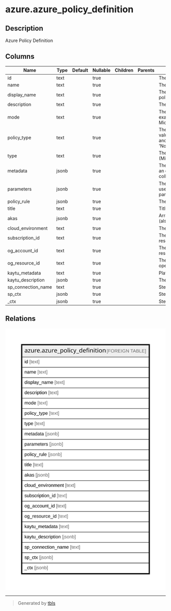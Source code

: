 # azure.azure_policy_definition

## Description

Azure Policy Definition

## Columns

| Name | Type | Default | Nullable | Children | Parents | Comment |
| ---- | ---- | ------- | -------- | -------- | ------- | ------- |
| id | text |  | true |  |  | The ID of the policy definition. |
| name | text |  | true |  |  | The name of the policy definition. |
| display_name | text |  | true |  |  | The user-friendly display name of the policy definition. |
| description | text |  | true |  |  | The policy definition description. |
| mode | text |  | true |  |  | The policy definition mode. Some examples are All, Indexed, Microsoft.KeyVault.Data. |
| policy_type | text |  | true |  |  | The type of policy definition. Possible values are NotSpecified, BuiltIn, Custom, and Static. Possible values include: 'NotSpecified', 'BuiltIn', 'Custom', 'Static'. |
| type | text |  | true |  |  | The type of the resource (Microsoft.Authorization/policyDefinitions). |
| metadata | jsonb |  | true |  |  | The policy definition metadata.  Metadata is an open ended object and is typically a collection of key value pairs. |
| parameters | jsonb |  | true |  |  | The parameter definitions for parameters used in the policy rule. The keys are the parameter names. |
| policy_rule | jsonb |  | true |  |  | The policy rule. |
| title | text |  | true |  |  | Title of the resource. |
| akas | jsonb |  | true |  |  | Array of globally unique identifier strings (also known as) for the resource. |
| cloud_environment | text |  | true |  |  | The Azure Cloud Environment. |
| subscription_id | text |  | true |  |  | The Azure Subscription ID in which the resource is located. |
| og_account_id | text |  | true |  |  | The Platform Account ID in which the resource is located. |
| og_resource_id | text |  | true |  |  | The unique ID of the resource in opengovernance. |
| kaytu_metadata | text |  | true |  |  | Platform Metadata of the Azure resource. |
| kaytu_description | jsonb |  | true |  |  | The full model description of the resource |
| sp_connection_name | text |  | true |  |  | Steampipe connection name. |
| sp_ctx | jsonb |  | true |  |  | Steampipe context in JSON form. |
| _ctx | jsonb |  | true |  |  | Steampipe context in JSON form. |

## Relations

![er](azure.azure_policy_definition.svg)

---

> Generated by [tbls](https://github.com/k1LoW/tbls)
